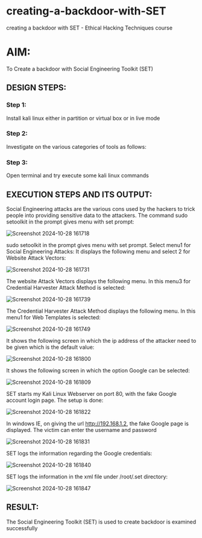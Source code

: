 # creating-a-backdoor-with-SET
creating a backdoor with SET - Ethical Hacking Techniques course

# AIM:
To Create a backdoor with Social Engineering Toolkit (SET)

## DESIGN STEPS:

### Step 1:

Install kali linux either in partition or virtual box or in live mode


### Step 2:

Investigate on the various categories of tools as follows:

### Step 3:

Open terminal and try execute some kali linux commands

## EXECUTION STEPS AND ITS OUTPUT:
Social Engineering attacks are the various cons used by the hackers to trick people into providing sensitive data to the attackers. 
The command sudo setoolkit in the prompt gives menu with set prompt:

![Screenshot 2024-10-28 161718](https://github.com/user-attachments/assets/61365591-01d1-479f-9ddb-aa9b14c1f49d)

sudo setoolkit in the prompt gives menu with set prompt. Select menu1 for Social Engineering Attacks:
It displays the following menu and select 2 for Website Attack Vectors:

![Screenshot 2024-10-28 161731](https://github.com/user-attachments/assets/b83fb580-af54-49f0-9887-53dd8babedc8)

The website Attack Vectors displays the following menu. In this menu3 for Credential Harvester Attack Method is selected:

![Screenshot 2024-10-28 161739](https://github.com/user-attachments/assets/09fd7c0c-cbe5-4cdc-8139-9d2b9da3293f)

The Credential Harvester Attack Method displays the following menu. In this menu1 for Web Templates is selected:

![Screenshot 2024-10-28 161749](https://github.com/user-attachments/assets/68d676f1-13a6-459e-91ea-ca6e14ce1120)

It shows the following screen in which the ip address of the attacker need to be given which is the default value:

![Screenshot 2024-10-28 161800](https://github.com/user-attachments/assets/7084fd63-e3e4-473d-8d13-bb42ab3c5395)

It shows the following screen in which the option Google can be selected:

![Screenshot 2024-10-28 161809](https://github.com/user-attachments/assets/22e1b99c-2cea-4e18-a031-1dee3982d64c)

SET starts my Kali Linux Webserver on port 80, with the fake Google account login page. The setup is done:

![Screenshot 2024-10-28 161822](https://github.com/user-attachments/assets/8ab48bde-be63-4ec0-b89c-72b1377fa403)

In windows IE, on giving the url http://192.168.1.2, the fake Google page is displayed. The victim can enter the username and password

![Screenshot 2024-10-28 161831](https://github.com/user-attachments/assets/cfa402b5-3e6d-4449-8f4c-b83ed3c9c3d9)

SET logs the information regarding the Google credentials:

![Screenshot 2024-10-28 161840](https://github.com/user-attachments/assets/05fcc4fd-e575-41d9-915f-da2906a2cb89)

SET logs the information in the xml file under /root/.set directory:

![Screenshot 2024-10-28 161847](https://github.com/user-attachments/assets/12cdb560-8ede-4bef-8b5a-a4e4bd851c1e)


## RESULT:
The Social Engineering Toolkit (SET) is used to create backdoor is  examined successfully
